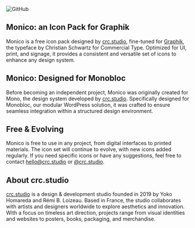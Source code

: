 ![GitHub](https://github.com/user-attachments/assets/0b440d25-6df2-414d-853a-91bfd782fa42)

## Monico: an Icon Pack for Graphik

Monico is a free icon pack designed by [crc.studio](https://crc.studio/), fine-tuned for [Graphik](https://commercialtype.com/catalog/graphik), the typeface by Christian Schwartz for Commercial Type. Optimized for UI, print, and signage, it provides a consistent and versatile set of icons to enhance any design system.

## Monico: Designed for Monobloc

Before becoming an independent project, Monico was originally created for Mono, the design system developed by [crc.studio](https://crc.studio/). Specifically designed for Monobloc, our modular WordPress solution, it was crafted to ensure seamless integration within a structured design environment.

## Free & Evolving
Monico is free to use in any project, from digital interfaces to printed materials. The icon set will continue to evolve, with new icons added regularly. If you need specific icons or have any suggestions, feel free to contact [hello@crc.studio](mailto:hello@crc.studio) or [@crc.studio](https://www.instagram.com/crc.studio/).

## About crc.studio

[crc.studio](https://crc.studio/) is a design & development studio founded in 2019 by Yoko Homareda and Rémi B. Loizeau. Based in France, the studio collaborates with artists and designers worldwide to explore aesthetics and innovation. With a focus on timeless art direction, projects range from visual identities and websites to posters, books, packaging, and merchandise.
